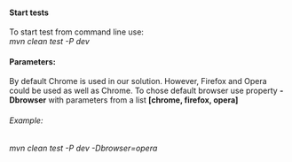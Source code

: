 <h4>Start tests</h4>
<p>To start test from command line use:<br>
<i>mvn clean test -P dev</i>
</p>
<h4>Parameters:</h4>
<p>By default Chrome is used in our solution. However, Firefox and Opera could be used as well as Chrome.
To chose default browser use property <strong> -Dbrowser</strong> with parameters 
from a list <strong>[chrome, firefox, opera]</strong></p>
<h6>Example:</h6>
<p><i>mvn clean test -P dev -Dbrowser=opera</i></p>
